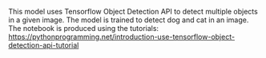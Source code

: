This model uses Tensorflow Object Detection API to detect multiple objects in a given image. The model is trained to detect dog and cat in an image.
The notebook is produced using the tutorials:
https://pythonprogramming.net/introduction-use-tensorflow-object-detection-api-tutorial


